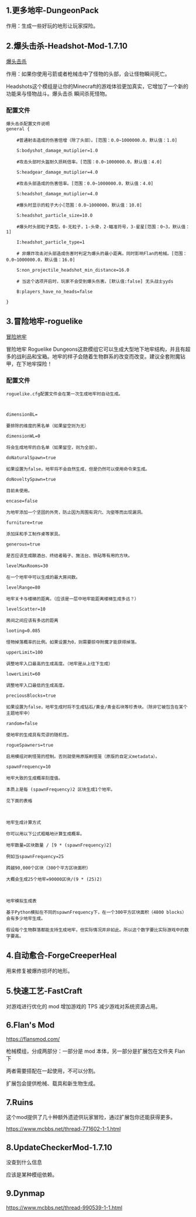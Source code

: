## 1.更多地牢-DungeonPack

作用：生成一些好玩的地形让玩家探险。



## 2.爆头击杀-Headshot-Mod-1.7.10

[爆头击杀](https://www.mcmod.cn/post/1598.html)

作用：如果你使用弓箭或者枪械击中了怪物的头部，会让怪物瞬间死亡。

Headshots这个模组是让你的Minecraft的游戏体验更加真实，它增加了一个新的功能来与怪物战斗。爆头击杀 瞬间杀死怪物。

### 配置文件



```
爆头击杀配置文件说明
general {

    #普通射击造成的伤害倍增（除了头部）。[范围：0.0~1000000.0，默认值：1.0]

    S:bodyshot_damage_mutiplier=1.0 

    #攻击头部时头盔耐久损耗倍率。[范围：0.0~1000000.0，默认值：4.0]

    S:headgear_damage_mutiplier=4.0

    #攻击头部造成的伤害倍率。[范围：0.0~1000000.0，默认值：4.0]

    S:headshot_damage_mutiplier=4.0

    #爆头时显示的粒子大小[范围：0.0~1000000，默认值：10.0]

    S:headshot_particle_size=10.0

    #爆头时头部粒子类型。0-无粒子，1-头骨，2-瞄准符号，3-星星[范围：0~3，默认值：1]

    I:headshot_particle_type=1

    # 非爆炸攻击对头部造成伤害时判定为爆头的最小距离。同时影响Flan的枪械。[范围：0.0~1000000.0，默认值：16.0]

    S:non_projectile_headshot_min_distance=16.0

    # 当这个选项开启时，玩家不会受到爆头伤害。[默认值:false] 无头战士yyds

    B:players_have_no_heads=false

}
```





## 3.冒险地牢-roguelike

[冒险地牢](https://github.com/Greymerk/minecraft-roguelike)

冒险地牢 Roguelike Dungeons这款模组它可以生成大型地下地牢结构，并且有超多的战利品和宝箱。地牢的样子会随着生物群系的改变而改变。建议全套附魔钻甲，在下地牢探险！

### 配置文件

```
roguelike.cfg配置文件会在第一次生成地牢时自动生成。



dimensionBL=

要排除的维度的黑名单（如果留空则为无）

dimensionWL=0

将会生成地牢的白名单（如果留空，则为全部）。

doNaturalSpawn=true

如果设置为false，地牢将不会自然生成，但是仍然可以使用命令来生成。

doNoveltySpawn=true

目前未使用。

encase=false

为地牢添加一个坚固的外壳，防止因为周围有洞穴、沟壑等而出现漏洞。

furniture=true

添加床和手工制作桌等家具。

generous=true

是否应该生成酿酒台、终结者箱子、施法台、铁砧等有用的方块。

levelMaxRooms=30

在一个地牢中可以生成的最大房间数。

levelRange=80

地牢关卡与楼梯的距离。（应该是一层中地牢能距离楼梯生成多远？）

levelScatter=10

房间之间应该有多远的距离

looting=0.085

怪物掉落概率的比例。如果设置为0，则需要掠夺附魔才能获得掉落。

upperLimit=100

调整地牢入口最高的生成高度。（地牢是从上往下生成）

lowerLimit=60

调整地牢入口最低的生成高度。

preciousBlocks=true

如果设置为false，地牢生成时将不生成钻石/黄金/青金石块等珍贵块。（除非它被包含在某个主题地牢中）

random=false

使地牢的生成具有荒谬的随机性。

rogueSpawners=true

启用模组对刷怪笼的控制。否则就使用原版刷怪笼（原版的自定义metadata）。

spawnFrequency=10

地牢大致的生成概率刻度值。

本质上是每 (spawnFrequency)2 区块生成1个地牢。

见下面的表格



地牢生成计算方式

你可以用以下公式粗略地计算生成概率。

地牢数量=区块数量 / [9 * (spawnFrequency)2]

例如当spawnFrequency=25

跨越90,000个区块（300个平方区块面积）

大概会生成25个地牢=90000区块/(9 * (25)2)



地牢模拟生成表

基于Python模拟在不同的spawnFrequency下，在一个300平方区块面积（4800 blocks）会有多少地牢生成。

假设每个生物群落都能支持生成地牢，但实际情况并非如此。所以这个数字要比实际游戏中的数字要高。
```

## 4.自动愈合-ForgeCreeperHeal

用来修复被爆炸损坏的地形。

## 5.快速工艺-FastCraft

对游戏进行优化的 mod 增加游戏的 TPS 减少游戏对系统资源占用。

## 6.Flan's Mod 

https://flansmod.com/

枪械模组，分成两部分：一部分是 mod 本体，另一部分是扩展包在文件夹 Flan 下

两者需要搭配在一起使用，不可以分割。

扩展包会提供枪械、载具和新生物生成。

## 7.Ruins

这个mod提供了几十种额外遗迹供玩家冒险，通过扩展包你还能获得更多。

https://www.mcbbs.net/thread-771602-1-1.html

## 8.UpdateCheckerMod-1.7.10

没查到什么信息

应该是某种模组依赖。

## 9.Dynmap

https://www.mcbbs.net/thread-990539-1-1.html
